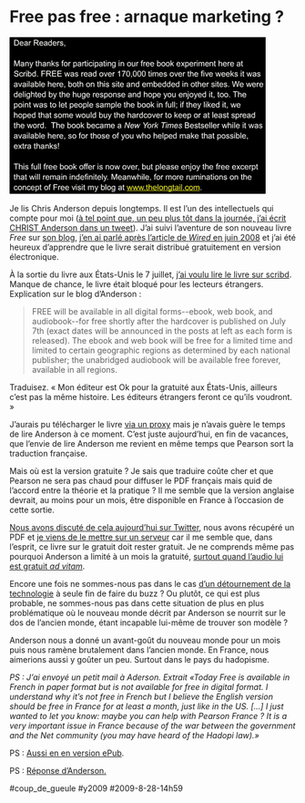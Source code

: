 # Free pas free : arnaque marketing ?

![Anderson1](_i/Anderson1.gif)

Je lis Chris Anderson depuis longtemps. Il est l’un des intellectuels qui compte pour moi ([à tel point que, un peu plus tôt dans la journée, j’ai écrit CHRIST Anderson dans un tweet](http://twitter.com/crouzet/status/3600569743)). J’ai suivi l’aventure de son nouveau livre *Free* sur [son blog](http://www.thelongtail.com/), [j’en ai parlé après l’article de *Wired* en juin 2008](../../2008/6/mediapart-mort-ne.md) et j’ai été heureux d’apprendre que le livre serait distribué gratuitement en version électronique.

À la sortie du livre aux États-Unis le 7 juillet, [j’ai voulu lire le livre sur scribd](http://www.scribd.com/doc/17135767/FREE-by-Chris-Anderson). Manque de chance, le livre était bloqué pour les lecteurs étrangers. Explication sur le blog d’Anderson :

> FREE will be available in all digital forms--ebook, web book, and audiobook--for free shortly after the hardcover is published on July 7th (exact dates will be announced in the posts at left as each form is released). The ebook and web book will be free for a limited time and limited to certain geographic regions as determined by each national publisher; the unabridged audiobook will be available free forever, available in all regions.

Traduisez. « Mon éditeur est Ok pour la gratuité aux États-Unis, ailleurs c’est pas la même histoire. Les éditeurs étrangers feront ce qu’ils voudront. »

J’aurais pu télécharger le livre [via un proxy](http://w3.hidemyass.com/index.php?q=aHR0cDovL3d3dy5zY3JpYmQuY29tL2RvYy8xNzEzNTc2Ny9GUkVFLWJ5LUNocmlzLUFuZGVyc29u&hl=0) mais je n’avais guère le temps de lire Anderson à ce moment. C’est juste aujourd’hui, en fin de vacances, que l’envie de lire Anderson me revient en même temps que Pearson sort la traduction française.

Mais où est la version gratuite ? Je sais que traduire coûte cher et que Pearson ne sera pas chaud pour diffuser le PDF français mais quid de l’accord entre la théorie et la pratique ? Il me semble que la version anglaise devrait, au moins pour un mois, être disponible en France à l’occasion de cette sortie.

[Nous avons discuté de cela aujourd’hui sur Twitter](tweets-du-vendredi-28-aout-2009.md), nous avons récupéré un PDF et [je viens de le mettre sur un serveur](http://www.box.net/shared/xcrdp8u8sa) car il me semble que, dans l’esprit, ce livre sur le gratuit doit rester gratuit. Je ne comprends même pas pourquoi Anderson a limité à un mois la gratuité, [surtout quand l’audio lui est gratuit *ad vitam*](http://www.book-ebook.com/ebook/free-the-future-of-a-radical-price.html).

Encore une fois ne sommes-nous pas dans le cas [d’un détournement de la technologie](the-dumb-writers-on-twitter-again.md) à seule fin de faire du buzz ? Ou plutôt, ce qui est plus probable, ne sommes-nous pas dans cette situation de plus en plus problématique où le nouveau monde décrit par Anderson se nourrit sur le dos de l’ancien monde, étant incapable lui-même de trouver son modèle ?

Anderson nous a donné un avant-goût du nouveau monde pour un mois puis nous ramène brutalement dans l’ancien monde. En France, nous aimerions aussi y goûter un peu. Surtout dans le pays du hadopisme.

*PS : J’ai envoyé un petit mail à Aderson. Extrait «Today Free is available in French in paper format but is not available for free in digital format. I understand why it’s not free in French but I believe the English version should be free in France for at least a month, just like in the US. [...] I just wanted to let you know: maybe you can help with Pearson France ? It is a very important issue in France because of the war between the government and the Net community (you may have heard of the Hadopi law).»*

PS : [Aussi en en version ePub](http://drop.io/freeepub).

PS : [Réponse d’Anderson.](reponse-de-chris-anderson.md)

#coup_de_gueule #y2009 #2009-8-28-14h59
